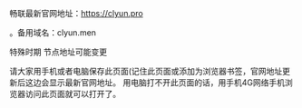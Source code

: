 畅联最新官网地址：https://clyun.pro

。备用域名：clyun.men

特殊时期  节点地址可能变更 

请大家用手机或者电脑保存此页面(记住此页面或添加为浏览器书签，官网地址更新后这边会显示最新官网地址。 用电脑打不开此页面的话，用手机4G网络手机浏览器访问此页面就可以打开了。
